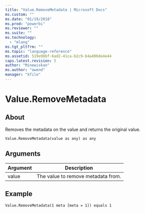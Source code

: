 ```yaml
---
title: "Value.RemoveMetadata | Microsoft Docs"
ms.custom: ""
ms.date: "01/19/2018"
ms.prod: "powerbi"
ms.reviewer: ""
ms.suite: ""
ms.technology: 
  - "mlang"
ms.tgt_pltfrm: ""
ms.topic: "language-reference"
ms.assetid: 519e98bf-6ad2-41ca-b2c9-b4a496de4e44
caps.latest.revision: 5
author: "Minewiskan"
ms.author: "owend"
manager: "kfile"
---
```

# Value.RemoveMetadata

  
## About  
Removes the metadata on the value and returns the original value.  
  
```  
Value.RemoveMetadata(value as any) as any  
```  
  
## Arguments  
  
|Argument|Description|  
|------------|---------------|  
|value|The value to remove metadata from.|  
  
## Example  
  
```  
Value.RemoveMetadata(1 meta [meta = 1]) equals 1  
```  
